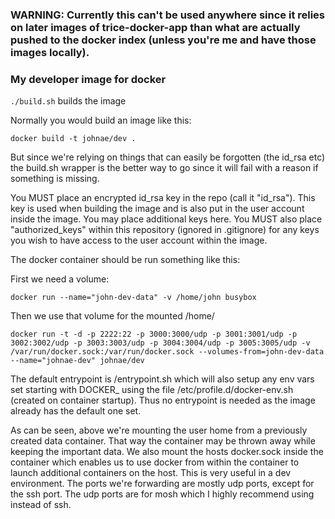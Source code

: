 ### WARNING: Currently this can't be used anywhere since it relies on later images of trice-docker-app than what are actually pushed to the docker index (unless you're me and have those images locally).

### My developer image for docker

```./build.sh``` builds the image

Normally you would build an image like this:

```docker build -t johnae/dev .```

But since we're relying on things that can easily be forgotten (the id_rsa etc) the build.sh wrapper is the better way to go since it will fail with a reason if something is missing.

You MUST place an encrypted id_rsa key in the repo (call it "id_rsa"). This key is used when building the image and is also put in the user account inside the image. You may place additional keys here.
You MUST also place "authorized_keys" within this repository (ignored in .gitignore) for any keys you wish to have access to the user account within the image.

The docker container should be run something like this:

First we need a volume:

```docker run --name="john-dev-data" -v /home/john busybox```

Then we use that volume for the mounted /home/<user>

```docker run -t -d -p 2222:22 -p 3000:3000/udp -p 3001:3001/udp -p 3002:3002/udp -p 3003:3003/udp -p 3004:3004/udp -p 3005:3005/udp -v /var/run/docker.sock:/var/run/docker.sock --volumes-from=john-dev-data --name="johnae-dev" johnae/dev```

The default entrypoint is /entrypoint.sh which will also setup any env vars set starting with DOCKER_ using the file /etc/profile.d/docker-env.sh (created on container startup). Thus no entrypoint is needed as the image already has the default one set.

As can be seen, above we're mounting the user home from a previously created data container. That way the container may be thrown away while keeping the important data. We also mount the hosts docker.sock inside the container which enables us to use docker from within the container to launch additional containers on the host. This is very useful in a dev environment. The ports we're forwarding are mostly udp ports, except for the ssh port. The udp ports are for mosh which I highly recommend using instead of ssh.

